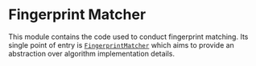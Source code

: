 # Fingerprint Matcher

This module contains the code used to conduct fingerprint matching. Its
single point of entry is
[`FingerprintMatcher`](./src/main/java/com/simprints/fingerprintmatcher/FingerprintMatcher.kt)
which aims to provide an abstraction over algorithm implementation
details.
